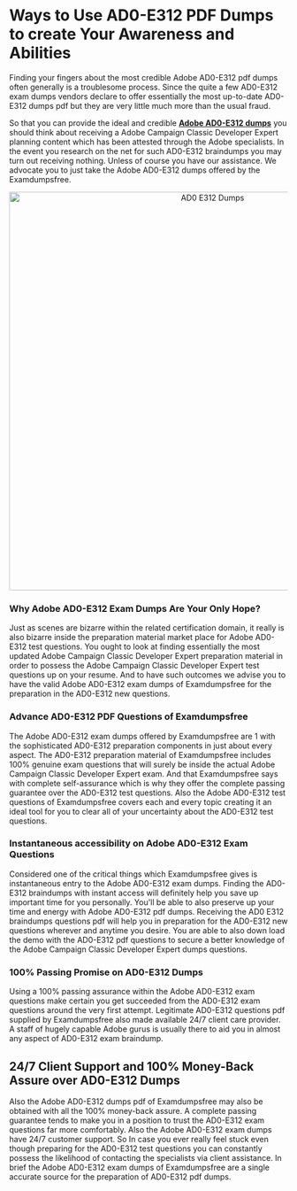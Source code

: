 <h1>Ways to Use AD0-E312 PDF Dumps to create Your Awareness and Abilities</h1>
<p>Finding your fingers about the most credible Adobe AD0-E312 pdf dumps often generally is a troublesome process. Since the quite a few AD0-E312 exam dumps vendors declare to offer essentially the most up-to-date AD0-E312 dumps pdf but they are very little much more than the usual fraud.</p>
<p>So that you can provide the ideal and credible <strong><a href="https://examdumpsfree.com/AD0-E312-exam-dumps">Adobe AD0-E312 dumps</a></strong> you should think about receiving a Adobe Campaign Classic Developer Expert planning content which has been attested through the Adobe specialists. In the event you research on the net for such AD0-E312 braindumps you may turn out receiving nothing. Unless of course you have our assistance. We advocate you to just take the Adobe AD0-E312 dumps offered by the Examdumpsfree.</p>
<p style="text-align: center;"><a href="https://examdumpsfree.com/AD0-E312-exam-dumps"><img src="https://i.ibb.co/yV3fvNg/Exam-Dumps-Free.png" alt="AD0 E312 Dumps" width="720" /></a></p>
<h3>Why Adobe AD0-E312 Exam Dumps Are Your Only Hope?</h3>
<p>Just as scenes are bizarre within the related certification domain, it really is also bizarre inside the preparation material market place for Adobe AD0-E312 test questions. You ought to look at finding essentially the most updated Adobe Campaign Classic Developer Expert preparation material in order to possess the Adobe Campaign Classic Developer Expert test questions up on your resume. And to have such outcomes we advise you to have the valid Adobe AD0-E312 exam dumps of Examdumpsfree for the preparation in the AD0-E312 new questions.</p>
<h3><strong>Advance AD0-E312 PDF Questions of Examdumpsfree</strong></h3>
<p>The Adobe AD0-E312 exam dumps offered by Examdumpsfree are 1 with the sophisticated AD0-E312 preparation components in just about every aspect. The AD0-E312 preparation material of Examdumpsfree includes 100% genuine exam questions that will surely be inside the actual Adobe Campaign Classic Developer Expert exam. And that Examdumpsfree says with complete self-assurance which is why they offer the complete passing guarantee over the AD0-E312 test questions. Also the Adobe AD0-E312 test questions of Examdumpsfree covers each and every topic creating it an ideal tool for you to clear all of your uncertainty about the AD0-E312 test questions.</p>
<h3><strong>Instantaneous accessibility on Adobe AD0-E312 Exam Questions</strong></h3>
<p>Considered one of the critical things which Examdumpsfree gives is instantaneous entry to the Adobe AD0-E312 exam dumps. Finding the AD0-E312 braindumps with instant access will definitely help you save up important time for you personally. You'll be able to also preserve up your time and energy with Adobe AD0-E312 pdf dumps. Receiving the AD0 E312 braindumps questions pdf will help you in preparation for the AD0-E312 new questions wherever and anytime you desire. You are able to also down load the demo with the AD0-E312 pdf questions to secure a better knowledge of the Adobe Campaign Classic Developer Expert dumps questions.</p>
<h3><strong>100% Passing Promise on AD0-E312 Dumps</strong></h3>
<p>Using a 100% passing assurance within the Adobe AD0-E312 exam questions make certain you get succeeded from the AD0-E312 exam questions around the very first attempt. Legitimate AD0-E312 questions pdf supplied by Examdumpsfree also made available 24/7 client care provider. A staff of hugely capable Adobe gurus is usually there to aid you in almost any aspect of AD0-E312 exam braindump.</p>
<h2><strong>24/7 Client Support and 100% Money-Back Assure over AD0-E312 Dumps</strong></h2>
<p>Also the Adobe AD0-E312 dumps pdf of Examdumpsfree may also be obtained with all the 100% money-back assure. A complete passing guarantee tends to make you in a position to trust the AD0-E312 exam questions far more comfortably. Also the Adobe AD0-E312 exam dumps have 24/7 customer support. So In case you ever really feel stuck even though preparing for the AD0-E312 test questions you can constantly possess the likelihood of contacting the specialists via client assistance. In brief the Adobe AD0-E312 exam dumps of Examdumpsfree are a single accurate source for the preparation of AD0-E312 pdf dumps.</p>
<h3>&nbsp;</h3>
<h3>&nbsp;</h3>
